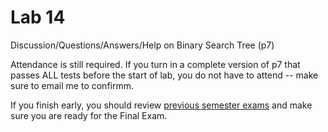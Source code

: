 # Lab 14

Discussion/Questions/Answers/Help on Binary Search Tree (p7)<br>

Attendance is still required. If you turn in a complete version of p7 that passes ALL tests before the start of lab, you do not have to attend -- make sure to email me to confirmm.

If you finish early, you should review [previous semester exams](http://www.ecst.csuchico.edu/~trhenry/classes/211.s17/exams.html) and make sure you are ready for the Final Exam.
